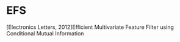 # EFS
[Electronics Letters, 2012]Efficient Multivariate Feature Filter using Conditional Mutual Information
